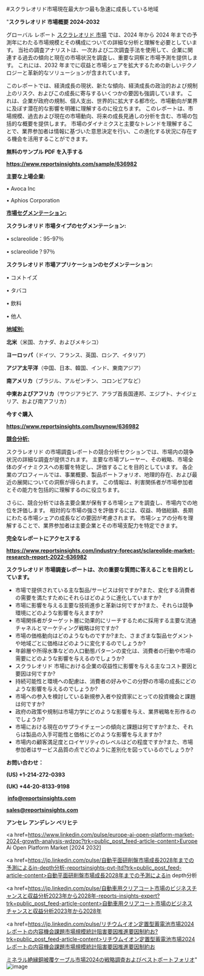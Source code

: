 #スクラレオリド市場現在最大かつ最も急速に成長している地域

"<strong>スクラレオリド 市場概要 2024-2032</strong>

グローバル レポート <a href=https://www.reportsinsights.com/sample/636982>スクラレオリド 市場</a> では、2024 年から 2024 年までの予測年にわたる市場規模とその構成についての詳細な分析と理解を必要としています。 当社の調査アナリストは、一次および二次調査手法を使用して、企業に関連する過去の傾向と現在の市場状況を調査し、重要な洞察と市場予測を提供します。 これには、2032 年までに収益と市場シェアを拡大​​するための新しいテクノロジーと革新的なソリューションが含まれています。

このレポートでは、経済成長の現状、新たな傾向、経済成長の政治的および規制上のリスク、およびこの成長に寄与するいくつかの要因も強調しています。 これは、企業が政府の規制、個人支出、世界的に拡大する都市化、市場動向が業界に及ぼす潜在的な影響を明確に理解するのに役立ちます。 このレポートは、市場規模、過去および現在の市場動向、将来の成長見通しの分析を含む、市場の包括的な概要を提供します。 市場のダイナミクスと主要なトレンドを理解することで、業界参加者は情報に基づいた意思決定を行い、この進化する状況に存在する機会を活用することができます。

<strong><b>無料のサンプル PDF を入手する</b></strong>

<a href=https://www.reportsinsights.com/sample/636982><strong><u>https://www.reportsinsights.com/sample/636982</u></strong></a>

<strong>主要な上場企業:</strong>

• Avoca Inc

• Aphios Corporation

<strong><u>市場セグメンテーション</u></strong><strong><u>:</u></strong>

<strong>スクラレオリド 市場タイプのセグメンテーション:</strong>

• sclareolide：95-97％

• sclareolide？97％

<strong>スクラレオリド 市場アプリケーションのセグメンテーション:</strong>

• コメトイズ

• タバコ

• 飲料

• 他人

<strong><u>地域別</u></strong><strong><u>:</u></strong>

<strong>北米</strong>（米国、カナダ、およびメキシコ）

<strong>ヨーロッパ</strong>（ドイツ、フランス、英国、ロシア、イタリア）

<strong>アジア太平洋</strong>（中国、日本、韓国、インド、東南アジア）

<strong>南アメリカ</strong>（ブラジル、アルゼンチン、コロンビアなど）

<strong>中東およびアフリカ</strong>（サウジアラビア、アラブ首長国連邦、エジプト、ナイジェリア、および南アフリカ）

<strong>今すぐ購入</strong>

<a href=https://www.reportsinsights.com/buynow/636982><strong><u>https://www.reportsinsights.com/buynow/636982</u></strong></a>

<strong><u>競合分析:</u></strong>

スクラレオリド の市場調査レポートの競合分析セクションでは、市場内の競争状況の詳細な調査が提供されます。 主要な市場プレーヤー、その戦略、市場全体のダイナミクスへの影響を特定し、評価することを目的としています。 各企業のプロフィールでは、事業概要、製品ポートフォリオ、地理的存在、および最近の展開についての洞察が得られます。 この情報は、利害関係者が市場参加者とその能力を包括的に理解するのに役立ちます。

さらに、競合分析では各主要企業が保有する市場シェアを調査し、市場内での地位を評価します。 相対的な市場の強さを評価するには、収益、時価総額、長期にわたる市場シェアの成長などの要因が考慮されます。 市場シェアの分布を理解することで、業界参加者は主要企業とその市場支配力を特定できます。

<strong>完全なレポートにアクセスする</strong>

<a href=https://www.reportsinsights.com/industry-forecast/sclareolide-market-research-report-2022-636982><strong><u><b>https://www.reportsinsights.com/industry-forecast/sclareolide-market-research-report-2022-636982</b></u></strong></a>

<strong><b>スクラレオリド 市場調査レポートは、次の重要な質問に答えることを目的としています。</b></strong>
<ul>
  <li>市場で提供されている主な製品/サービスは何ですか?また、変化する消費者の需要を満たすためにそれらはどのように進化していますか?</li>
  <li>市場に影響を与える主要な技術進歩と革新は何ですか?また、それらは競争環境にどのような影響を与えますか?</li>
  <li>市場関係者がターゲット層に効果的にリーチするために採用する主要な流通チャネルとマーケティング戦略は何ですか?</li>
  <li>市場の価格動向はどのようなものですか?また、さまざまな製品セグメントや地域ごとに価格はどのように変化するのでしょうか?</li>
  <li>年齢層や所得水準などの人口動態パターンの変化は、消費者の行動や市場の需要にどのような影響を与えるのでしょうか?</li>
  <li>スクラレオリド 市場における企業の収益性に影響を与える主なコスト要因と要因は何ですか?</li>
  <li>持続可能性と環境への配慮は、消費者の好みやこの分野の市場の成長にどのような影響を与えるのでしょうか?</li>
  <li>市場への参入を検討している新規参入者や投資家にとっての投資機会と課題は何ですか?</li>
  <li>政府の政策や規制は市場力学にどのような影響を与え、業界戦略を形作るのでしょうか?</li>
  <li>市場における現在のサプライチェーンの傾向と課題は何ですか?また、それらは製品の入手可能性と価格にどのような影響を与えますか?</li>
  <li>市場内の顧客満足度とロイヤリティのレベルはどの程度ですか?また、市場参加者はサービス品質の点でどのように差別化を図っているのでしょうか?</li>
</ul>
<strong>お問い合わせ：</strong>

<strong>(US) +1-214-272-0393</strong>

<strong>(UK) +44-20-8133-9198</strong>

<strong> </strong><a href=info@reportsinsights.com><strong><u>info@reportsinsights.com</u></strong></a>

<a href=sales@reportsinsights.com><strong><u>sales@reportsinsights.com</u></strong></a>

<strong>アンセレ アンデレン ベリヒテ</strong>

<a href=https://www.linkedin.com/pulse/europe-ai-open-platform-market-2024-growth-analysis-wdzqc?trk=public_post_feed-article-content>Europe Ai Open Platform Market [2024 2032]</a>

<a href=https://jp.linkedin.com/pulse/自動平面研削盤市場成長2028年までの予測によるin-depth分析-reportsinsights-pvt-ltd?trk=public_post_feed-article-content>自動平面研削盤市場成長2028年までの予測によるin depth分析</a>

<a href=https://jp.linkedin.com/pulse/自動車用クリアコート市場のビジネスチャンスと収益分析2023年から2028年-reports-insights-expert?trk=public_post_feed-article-content>自動車用クリアコート市場のビジネスチャンスと収益分析2023年から2028年</a>

<a href=https://jp.linkedin.com/pulse/リチウムイオン定置型蓄電池市場2024レポートの内容機会課題市場規模統計阻害要因推進要因制約お?trk=public_post_feed-article-content>リチウムイオン定置型蓄電池市場2024レポートの内容機会課題市場規模統計阻害要因推進要因制約お</a>

<a href=https://www.linkedin.com/pulse/ミネラル絶縁銅被覆ケーブル市場2024の戦略調査およびベストポートフォリオ-tribunal-analytics-360-lx8wf/>ミネラル絶縁銅被覆ケーブル市場2024の戦略調査およびベストポートフォリオ</a>"
![image](https://github.com/aanak123/RIMarketer1/assets/158471119/67b84cdc-e7f3-49c6-a7b7-61dd7d5c3fe1)
